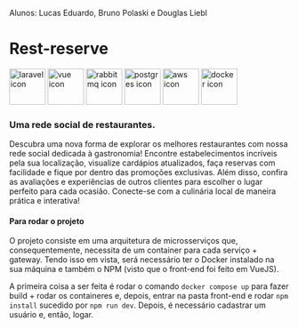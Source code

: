 Alunos: Lucas Eduardo, Bruno Polaski e Douglas Liebl

# Rest-reserve

<div>
  <img height="65px" src="https://cdn.jsdelivr.net/gh/devicons/devicon@latest/icons/laravel/laravel-original.svg" alt="laravel icon"/>        
  <img height="65px" src="https://cdn.jsdelivr.net/gh/devicons/devicon@latest/icons/vuejs/vuejs-original.svg" alt="vue icon"/>
  <img height="65px" src="https://cdn.jsdelivr.net/gh/devicons/devicon@latest/icons/rabbitmq/rabbitmq-original.svg" alt="rabbitmq icon"/>
  <img height="65px" src="https://cdn.jsdelivr.net/gh/devicons/devicon@latest/icons/postgresql/postgresql-original.svg" alt="postgres icon"/>
  <img height="65px" src="https://cdn.jsdelivr.net/gh/devicons/devicon@latest/icons/amazonwebservices/amazonwebservices-original-wordmark.svg" alt="aws icon"/>
  <img height="65px" src="https://cdn.jsdelivr.net/gh/devicons/devicon@latest/icons/docker/docker-original-wordmark.svg" alt="docker icon"/>
</div>

### Uma rede social de restaurantes.
Descubra uma nova forma de explorar os melhores restaurantes com nossa rede social dedicada à gastronomia! Encontre estabelecimentos incríveis pela sua localização, visualize cardápios atualizados, faça reservas com facilidade e fique por dentro das promoções exclusivas. Além disso, confira as avaliações e experiências de outros clientes para escolher o lugar perfeito para cada ocasião. Conecte-se com a culinária local de maneira prática e interativa!


#### Para rodar o projeto
O projeto consiste em uma arquitetura de microsserviços que, consequentemente, necessita de um container para cada serviço + gateway.
Tendo isso em vista, será necessário ter o Docker instalado na sua máquina e também o NPM (visto que o front-end foi feito em VueJS).

A primeira coisa a ser feita é rodar o comando `docker compose up` para fazer build + rodar os containeres e, depois, entrar na pasta front-end e rodar `npm install` sucedido por `npm run dev`.
Depois, é necessário cadastrar um usuário e, então, logar.
